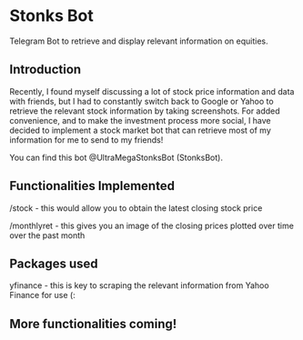# Stonks Bot


Telegram Bot to retrieve and display relevant information on equities.

## Introduction

Recently, I found myself discussing a lot of stock price information and data with friends, but I had to constantly switch back to Google or Yahoo to retrieve the relevant stock information by taking screenshots. For added convenience, and to make the investment process more social, I have decided to implement a stock market bot that can retrieve most of my information for me to send to my friends!

You can find this bot @UltraMegaStonksBot (StonksBot). 

## Functionalities Implemented

/stock - this would allow you to obtain the latest closing stock price

/monthlyret - this gives you an image of the closing prices plotted over time over the past month

## Packages used

yfinance - this is key to scraping the relevant information from Yahoo Finance for use (:


## More functionalities coming!


